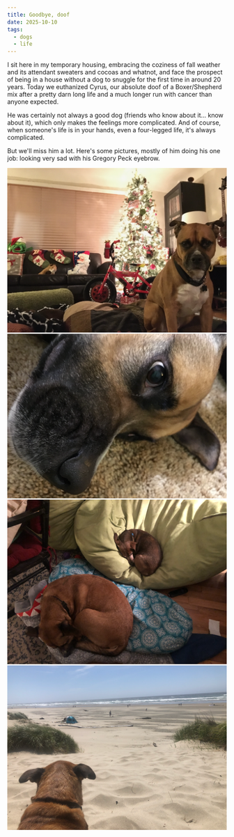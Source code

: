 ```yaml
---
title: Goodbye, doof
date: 2025-10-10
tags:
  - dogs
  - life
---
```

I sit here in my temporary housing, embracing the coziness of fall weather and its attendant sweaters and cocoas and whatnot, and face the prospect of being in a house without a dog to snuggle for the first time in around 20 years. Today we euthanized Cyrus, our absolute doof of a Boxer/Shepherd mix after a pretty darn long life and a much longer run with cancer than anyone expected.

He was certainly not always a good dog (friends who know about it... know about it), which only makes the feelings more complicated. And of course, when someone's life is in your hands, even a four-legged life, it's always complicated.

But we'll miss him a lot. Here's some pictures, mostly of him doing his one job: looking very sad with his Gregory Peck eyebrow.

![Cyrus](/img/cyrus1.png)
![Cyrus](/img/cyrus2.png)
![Cyrus](/img/cyrus3.png)
![Cyrus](/img/cyrus4.png)